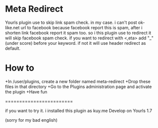 Meta Redirect
====================

Yourls plugin use to skip link spam check.
in my case. i can't post ok-like.net url to facebook because facebook report this is spam, after i shorten link facebook report it spam too. so i this plugin use <meta> to redirect it will skip facebook spam check. if you want to redirect with <,eta> add "_" (under score) before your keyword. if not it will use header redirect as default.

How to
===================
+In /user/plugins, create a new folder named meta-redirect
+Drop these files in that directory
+Go to the Plugins administration page and activate the plugin
+Have fun

========================

if you want to try it. i installed this plugin as kuy.me
Develop on Yourls 1.7

(sorry for my bad english)
